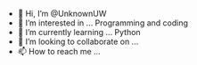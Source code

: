 - 👋 Hi, I’m @UnknownUW
- 👀 I’m interested in ... Programming and coding 
- 🌱 I’m currently learning ... Python
- 💞️ I’m looking to collaborate on ... 
- 📫 How to reach me ...

<!---
UnknownUW/UnknownUW is a ✨ special ✨ repository because its `README.md` (this file) appears on your GitHub profile.
You can click the Preview link to take a look at your changes.
--->
